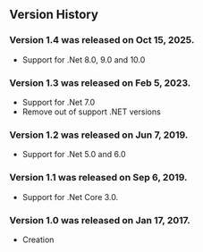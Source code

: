 ## Version History

### Version 1.4 was released on Oct 15, 2025.

* Support for .Net 8.0, 9.0 and 10.0

### Version 1.3 was released on Feb 5, 2023.
 
* Support for .Net 7.0
* Remove out of support .NET versions

### Version 1.2 was released on Jun 7, 2019.

* Support for .Net 5.0 and 6.0

### Version 1.1 was released on Sep 6, 2019.

* Support for .Net Core 3.0.

### Version 1.0 was released on Jan 17, 2017.

* Creation
